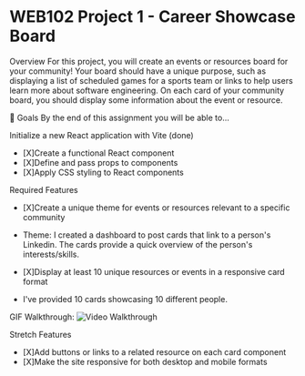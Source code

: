# WEB102 Project 1 - Career Showcase Board

Overview
For this project, you will create an events or resources board for your community! Your board should have a unique purpose, such as displaying a list of scheduled games for a sports team or links to help users learn more about software engineering. On each card of your community board, you should display some information about the event or resource.

🎯 Goals
By the end of this assignment you will be able to...

Initialize a new React application with Vite (done)
* [X]Create a functional React component 
* [X]Define and pass props to components
* [X]Apply CSS styling to React components 

Required Features
* [X]Create a unique theme for events or resources relevant to a specific community
-  Theme: I created a dashboard to post cards that link to a person's Linkedin. The cards provide a quick overview of the person's interests/skills.

* [X]Display at least 10 unique resources or events in a responsive card format 
-  I've provided 10 cards showcasing 10 different people.

GIF Walkthrough: 
<img src='./assets/walkthrough.gif' title='Video Walkthrough' width='' alt='Video Walkthrough' />

Stretch Features
* [X]Add buttons or links to a related resource on each card component
* [X]Make the site responsive for both desktop and mobile formats
